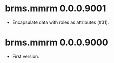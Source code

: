 # brms.mmrm 0.0.0.9001

* Encapsulate data with roles as attributes (#31).

# brms.mmrm 0.0.0.9000

* First version.
